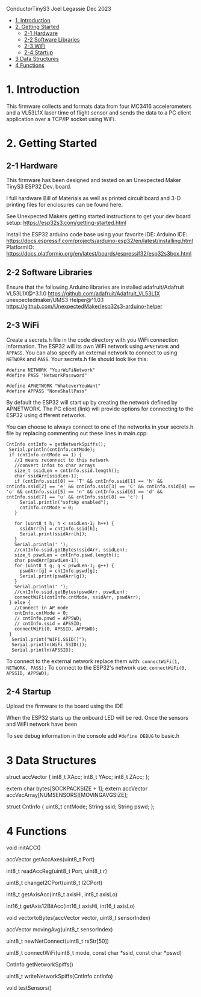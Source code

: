 ConductorTinyS3
Joel Legassie
Dec 2023
- [1. Introduction](#1-introduction)
- [2. Getting Started](#2-getting-started)
  - [2-1 Hardware](#2-1-hardware)
  - [2-2 Software Libraries](#2-2-software-libraries)
  - [2-3 WiFi](#2-3-wifi)
  - [2-4 Startup](#2-4-startup)
- [3 Data Structures](#3-data-structures)
- [4 Functions](#4-functions)


# 1. Introduction
This firmware collects and formats data from four MC3416 accelerometers and a VL53L1X laser time of flight sensor and sends the data to a PC client application over a TCP/IP socket using WiFi.

# 2. Getting Started

## 2-1 Hardware
This firmware has been designed and tested on an Unexpected Maker TinyS3 ESP32 Dev. board. 

I full hardware Bill of Materials as well as printed circuit board and 3-D printing files for enclosures can be found here.

See Unexpected Makers getting started instructions to get your dev board setup: https://esp32s3.com/getting-started.html

Install the ESP32 arduino code base using your favorite IDE:
	Arduino IDE: https://docs.espressif.com/projects/arduino-esp32/en/latest/installing.html
	PlatformIO: https://docs.platformio.org/en/latest/boards/espressif32/esp32s3box.html

## 2-2 Software Libraries
Ensure that the following Arduino libraries are installed
	adafruit/Adafruit VL53L1X@^3.1.0   https://github.com/adafruit/Adafruit_VL53L1X
	unexpectedmaker/UMS3 Helper@^1.0.1 https://github.com/UnexpectedMaker/esp32s3-arduino-helper

## 2-3 WiFi
Create a secrets.h file in the code directory with you WiFi connection information. The ESP32 will its own WiFi network using `APNETWORK` and `APPASS`. You can also specify an external network to connect to using `NETWORK` and `PASS`. Your secrets.h file should look like this:

```
#define NETWORK "YourWiFiNetwork"
#define PASS "NetworkPassword"

#define APNETWORK "WhateverYouWant"
#define APPASS "NoneShallPass"
```

By default the ESP32 will start up by creating the network defined by APNETWORK. The PC client (link) will provide options for connecting to the ESP32 using different networks. 

You can choose to always connect to one of the networks in your secrets.h file by replacing commenting out these lines in main.cpp:

 ```
 CntInfo cntInfo = getNetworkSpiffs();
  Serial.println(cntInfo.cntMode);
  if (cntInfo.cntMode == 1) {
    //1 means reconnect to this network
    //convert infos to char arrays
    size_t ssidLen = cntInfo.ssid.length();
    char ssidArr[ssidLen-1];
    if (cntInfo.ssid[0] == 'T' && cntInfo.ssid[1] == 'h' && cntInfo.ssid[2] == 'e' && cntInfo.ssid[3] == 'C' && cntInfo.ssid[4] == 'o' && cntInfo.ssid[5] == 'n' && cntInfo.ssid[6] == 'd' && cntInfo.ssid[7] == 'u' && cntInfo.ssid[8] == 'c') {
      Serial.println("softAp enabled");
      cntInfo.cntMode = 0;
    }

    for (uint8_t h; h < ssidLen-1; h++) {
      ssidArr[h] = cntInfo.ssid[h];
      Serial.print(ssidArr[h]);
    } 
    Serial.println(' ');
    //cntInfo.ssid.getBytes(ssidArr, ssidLen);
    size_t pswdLen = cntInfo.pswd.length();
    char pswdArr[pswdLen-1]; 
    for (uint8_t g; g < pswdLen-1; g++) {
      pswdArr[g] = cntInfo.pswd[g];
      Serial.print(pswdArr[g]);
    } 
    Serial.println(' ');
    //cntInfo.ssid.getBytes(pswdArr, pswdLen);
    connectWiFi(cntInfo.cntMode, ssidArr, pswdArr);
  } else {
    //Connect in AP mode
    cntInfo.cntMode = 0;
    // cntInfo.pswd = APPSWD;
    // cntInfo.ssid = APSSID;
    connectWiFi(0, APSSID, APPSWD);
  }
   Serial.print("WiFi.SSID()");
   Serial.println(WiFi.SSID());
   Serial.println(APSSID);
 ```

To connect to the external network replace them with: 
	`connectWiFi(1, NETWORK, PASS);`
To connect to the ESP32's network use:
	`connectWiFi(0, APSSID, APPSWD);`

## 2-4 Startup
Upload the firmware to the board using the IDE

When the ESP32 starts up the onboard LED will be red. Once the sensors and WiFi network have been 

To see debug information in the console add `#define DEBUG` to basic.h


# 3 Data Structures

struct accVector {
    int8_t XAcc;
    int8_t YAcc;
    int8_t ZAcc;
};

extern char bytes[SOCKPACKSIZE + 1];
extern accVector accVecArray[NUMSENSORS][MOVINGAVGSIZE];

struct CntInfo {
    uint8_t cntMode;
    String ssid;
    String pswd;
};

# 4 Functions

 void initACC()

 accVector getAccAxes(uint8_t Port)

 int8_t readAccReg(uint8_t Port, uint8_t r)

 uint8_t changeI2CPort(uint8_t I2CPort)

 int8_t getAxisAcc(int8_t axisHi, int8_t axisLo)

 int16_t getAxis12BitAcc(int16_t axisHi, int16_t axisLo)

 void vectortoBytes(accVector vector, uint8_t sensorIndex)

 accVector movingAvg(uint8_t sensorIndex)

 uint8_t newNetConnect(uint8_t rxStr[50])

 uint8_t connectWiFi(uint8_t mode, const char *ssid, const char *pswd)

 CntInfo getNetworkSpiffs()

 uint8_t writeNetworkSpiffs(CntInfo cntInfo)

 void testSensors()